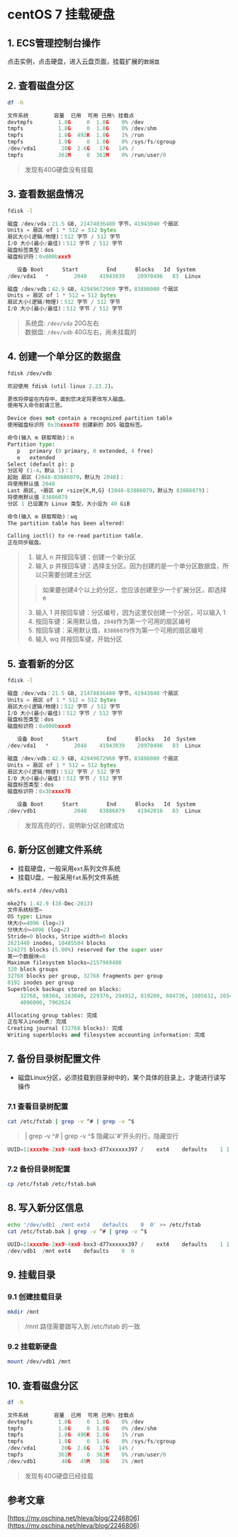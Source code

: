 # centOS 7 挂载硬盘
## 1. ECS管理控制台操作
点击实例，点击硬盘，进入云盘页面，挂载扩展的`数据盘`
## 2. 查看磁盘分区
```bash
df -h
```
```py
文件系统        容量  已用  可用 已用% 挂载点
devtmpfs        1.8G     0  1.8G    0% /dev
tmpfs           1.8G     0  1.8G    0% /dev/shm
tmpfs           1.8G  492K  1.8G    1% /run
tmpfs           1.8G     0  1.8G    0% /sys/fs/cgroup
/dev/vda1        20G  2.6G   17G   14% /
tmpfs           361M     0  361M    0% /run/user/0
```
>发现有40G硬盘没有挂载
## 3. 查看数据盘情况
```bash
fdisk -l
```
```py
磁盘 /dev/vda：21.5 GB, 21474836480 字节，41943040 个扇区
Units = 扇区 of 1 * 512 = 512 bytes
扇区大小(逻辑/物理)：512 字节 / 512 字节
I/O 大小(最小/最佳)：512 字节 / 512 字节
磁盘标签类型：dos
磁盘标识符：0x000bxxx9

   设备 Boot      Start         End      Blocks   Id  System
/dev/vda1   *        2048    41943039    20970496   83  Linux

磁盘 /dev/vdb：42.9 GB, 42949672960 字节，83886080 个扇区
Units = 扇区 of 1 * 512 = 512 bytes
扇区大小(逻辑/物理)：512 字节 / 512 字节
I/O 大小(最小/最佳)：512 字节 / 512 字节
```
>系统盘: `/dev/vda` 20G左右<br>
>数据盘: `/dev/vdb` 40G左右，尚未挂载的<br>
## 4. 创建一个单分区的数据盘
```bash
fdisk /dev/vdb
```
```py {9,13,14,15,17,21}
欢迎使用 fdisk (util-linux 2.23.2)。

更改将停留在内存中，直到您决定将更改写入磁盘。
使用写入命令前请三思。

Device does not contain a recognized partition table
使用磁盘标识符 0x3bxxxx78 创建新的 DOS 磁盘标签。

命令(输入 m 获取帮助)：n
Partition type:
   p   primary (0 primary, 0 extended, 4 free)
   e   extended
Select (default p): p
分区号 (1-4，默认 1)：1
起始 扇区 (2048-83886079，默认为 2048)：
将使用默认值 2048
Last 扇区, +扇区 or +size{K,M,G} (2048-83886079，默认为 83886079)：
将使用默认值 83886079
分区 1 已设置为 Linux 类型，大小设为 40 GiB

命令(输入 m 获取帮助)：wq
The partition table has been altered!

Calling ioctl() to re-read partition table.
正在同步磁盘。
```
>1. 输入 n 并按回车键：创建一个新分区<br>
>2. 输入 p 并按回车键：选择主分区。因为创建的是一个单分区数据盘，所以只需要创建主分区<br>
>>如果要创建4个以上的分区，您应该创建至少一个扩展分区，即选择 e<br>
>3. 输入 1 并按回车键：分区编号，因为这里仅创建一个分区，可以输入 1<br>
>4. 按回车键：采用默认值，`2048`作为第一个可用的扇区编号<br>
>5. 按回车键：采用默认值，`83886079`作为第一个可用的扇区编号<br>
>6. 输入 wq 并按回车键，开始分区<br>
## 5. 查看新的分区
```bash
fdisk -l
```
```py {15,16,18,19}
磁盘 /dev/vda：21.5 GB, 21474836480 字节，41943040 个扇区
Units = 扇区 of 1 * 512 = 512 bytes
扇区大小(逻辑/物理)：512 字节 / 512 字节
I/O 大小(最小/最佳)：512 字节 / 512 字节
磁盘标签类型：dos
磁盘标识符：0x000bxxx9

   设备 Boot      Start         End      Blocks   Id  System
/dev/vda1   *        2048    41943039    20970496   83  Linux

磁盘 /dev/vdb：42.9 GB, 42949672960 字节，83886080 个扇区
Units = 扇区 of 1 * 512 = 512 bytes
扇区大小(逻辑/物理)：512 字节 / 512 字节
I/O 大小(最小/最佳)：512 字节 / 512 字节
磁盘标签类型：dos
磁盘标识符：0x3bxxxx78

   设备 Boot      Start         End      Blocks   Id  System
/dev/vdb1            2048    83886079    41942016   83  Linux
```
>发现高亮的行，说明新分区创建成功
## 6. 新分区创建文件系统
* 挂载硬盘，一般采用`ext`系列文件系统
* 挂载U盘，一般采用`fat`系列文件系统
```bash
mkfs.ext4 /dev/vdb1
```
```py
mke2fs 1.42.9 (28-Dec-2013)
文件系统标签=
OS type: Linux
块大小=4096 (log=2)
分块大小=4096 (log=2)
Stride=0 blocks, Stripe width=0 blocks
2621440 inodes, 10485504 blocks
524275 blocks (5.00%) reserved for the super user
第一个数据块=0
Maximum filesystem blocks=2157969408
320 block groups
32768 blocks per group, 32768 fragments per group
8192 inodes per group
Superblock backups stored on blocks: 
	32768, 98304, 163840, 229376, 294912, 819200, 884736, 1605632, 2654208, 
	4096000, 7962624

Allocating group tables: 完成                            
正在写入inode表: 完成                            
Creating journal (32768 blocks): 完成
Writing superblocks and filesystem accounting information: 完成 
```
## 7. 备份目录树配置文件
* 磁盘Linux分区，必须挂载到目录树中的，某个具体的目录上，才能进行读写操作
### 7.1 查看目录树配置
```bash
cat /etc/fstab | grep -v ^# | grep -v ^$
```
> | grep -v ^# | grep -v ^$ 隐藏以'#'开头的行，隐藏空行
```py
UUID=11xxxx9e-2xx9-4xx0-bxx3-d77xxxxxx397 /    ext4    defaults    1 1
```
### 7.2 备份目录树配置
```bash
cp /etc/fstab /etc/fstab.bak
```
## 8. 写入新分区信息
```bash
echo '/dev/vdb1  /mnt ext4    defaults    0  0' >> /etc/fstab
cat /etc/fstab.bak | grep -v ^# | grep -v ^$
```
```py
UUID=11xxxx9e-2xx9-4xx0-bxx3-d77xxxxxx397 /    ext4    defaults    1 1
/dev/vdb1  /mnt ext4    defaults    0  0
```
## 9. 挂载目录
### 9.1 创建挂载目录
```bash
mkdir /mnt
```
>/mnt 路径需要跟写入到 /etc/fstab 的一致
### 9.2 挂载新硬盘
```bash
mount /dev/vdb1 /mnt
```
## 10. 查看磁盘分区
```bash
df -h
```
```py
文件系统        容量  已用  可用 已用% 挂载点
devtmpfs        1.8G     0  1.8G    0% /dev
tmpfs           1.8G     0  1.8G    0% /dev/shm
tmpfs           1.8G  496K  1.8G    1% /run
tmpfs           1.8G     0  1.8G    0% /sys/fs/cgroup
/dev/vda1        20G  2.6G   17G   14% /
tmpfs           361M     0  361M    0% /run/user/0
/dev/vdb1        40G   49M   38G    1% /mnt
```
>发现有40G硬盘已经挂载
## 参考文章
[https://my.oschina.net/hleva/blog/2246806](https://my.oschina.net/hleva/blog/2246806)
